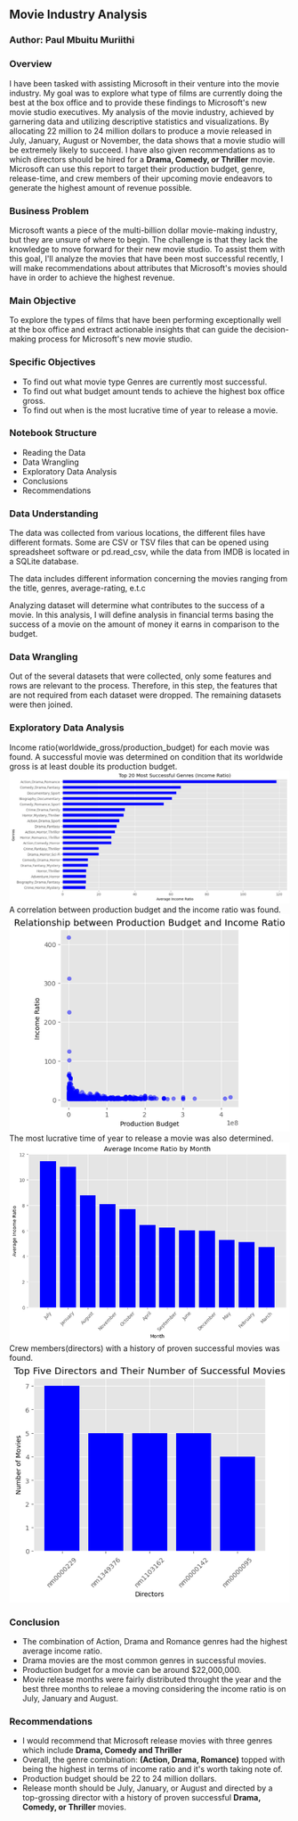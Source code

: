 ## Movie Industry Analysis
### Author: Paul Mbuitu Muriithi

### Overview
I have been tasked with assisting Microsoft in their venture into the movie industry. My goal was to explore what type of films are currently doing the best at the box office and to provide these findings to Microsoft's new movie studio executives. My analysis of the movie industry, achieved by garnering data and utilizing descriptive statistics and visualizations. By allocating 22 million to 24 million dollars to produce a movie released in July, January, August or November, the data shows that a movie studio will be extremely likely to succeed. I have also given recommendations as to which directors should be hired for a **Drama, Comedy, or Thriller** movie. Microsoft can use this report to target their production budget, genre, release-time, and crew members of their upcoming movie endeavors to generate the highest amount of revenue possible.

### Business Problem
Microsoft wants a piece of the multi-billion dollar movie-making industry, but they are unsure of where to begin. The challenge is that they lack the knowledge to move forward for their new movie studio. To assist them with this goal, I'll analyze the movies that have been most successful recently, I will make recommendations about attributes that Microsoft's movies should have in order to achieve the highest revenue. 

### Main Objective
To explore the types of films that have been performing exceptionally well at the box office and extract actionable insights that can guide the decision-making process for Microsoft's new movie studio.

### Specific Objectives
* To find out what movie type Genres are currently most successful.
* To find out what budget amount tends to achieve the highest box office gross.
* To find out when is the most lucrative time of year to release a movie.

### Notebook Structure
* Reading the Data
* Data Wrangling
* Exploratory Data Analysis
* Conclusions
* Recommendations

### Data Understanding
The data was collected from various locations, the different files have different formats. Some are CSV or TSV files that can be opened using spreadsheet software or pd.read_csv, while the data from IMDB is located in a SQLite database. 

The data includes different information concerning the movies ranging from the title, genres, average-rating, e.t.c

Analyzing dataset will determine what contributes to the success of a movie. In this analysis, I will define analysis in financial terms basing the success of a movie on the amount of money it earns in comparison to the budget.

### Data Wrangling
Out of the several datasets that were collected, only some features and rows are relevant to the process. Therefore, in this step, the features that are not required from each dataset were dropped. The remaining datasets were then joined.

### Exploratory Data Analysis
Income ratio(worldwide_gross/production_budget) for each movie was found.
A successful movie was determined on condition that its worldwide gross is at least double its production budget.
<img src = 'images\output1.png' />
A correlation between production budget and the income ratio was found.
<img src = 'images\output2.png' />
The most lucrative time of year to release a movie was also determined.
<img src = 'images\output3.png' />
Crew members(directors) with a history of proven successful movies was found.
<img src = 'images\output5.png' />

### Conclusion
* The combination of Action, Drama and Romance genres had the highest average income ratio.
* Drama movies are the most common genres in successful movies.
* Production budget for a movie can be around $22,000,000.
* Movie release months were fairly distributed throught the year and the best three months to releae a moving considering the income ratio is on July, January and August.

### Recommendations
* I would recommend that Microsoft release movies with three genres which include **Drama, Comedy and Thriller**
* Overall, the genre combination: **(Action, Drama, Romance)** topped with being the highest in terms of income ratio and it's worth taking note of.
* Production budget should be 22 to 24 million dollars.
* Release month should be July, January, or August and directed by a top-grossing director with a history of proven successful **Drama, Comedy, or Thriller** movies.